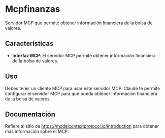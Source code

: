 # Mcpfinanzas

Servidor MCP que permite obtener información financiera de la bolsa de valores.

## Características

-   **Interfaz MCP**: El servidor MCP permite obtener información financiera de la bolsa de valores.

## Uso

Debes tener un cliente MCP para usar este servidor MCP. Claude te permite configurar el servidor MCP para que pueda obtener información financiera de la bolsa de valores.

## Documentación

Refiere al sitio de https://modelcontextprotocol.io/introduction para obtener más información sobre el MCP.

